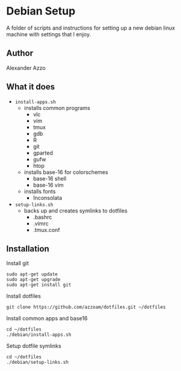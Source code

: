 # Debian Setup  
A folder of scripts and instructions for setting up a new
debian linux machine with settings that I enjoy.

## Author  
Alexander Azzo

## What it does  
- `install-apps.sh`
  + installs common programs  
    * vlc  
    * vim  
    * tmux  
    * gdb  
    * R  
    * git  
    * gparted  
    * gufw  
    * htop  
  + installs base-16 for colorschemes
    * base-16 shell
    * base-16 vim
  + installs fonts
    * Inconsolata
- `setup-links.sh` 
  + backs up and creates symlinks to dotfiles
    * .bashrc
    * .vimrc
    * .tmux.conf

## Installation  
Install git  
```
sudo apt-get update
sudo apt-get upgrade
sudo apt-get install git
```

Install dotfiles  
```
git clone https://github.com/azzoam/dotfiles.git ~/dotfiles
```

Install common apps and base16
```
cd ~/dotfiles
./debian/install-apps.sh
```

Setup dotfile symlinks  
```
cd ~/dotfiles
./debian/setup-links.sh
```












